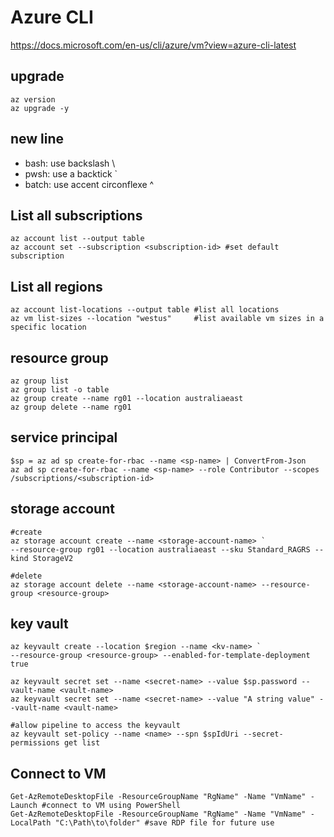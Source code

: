 # Azure CLI

https://docs.microsoft.com/en-us/cli/azure/vm?view=azure-cli-latest

## upgrade
```
az version
az upgrade -y
```

## new line
- bash: use backslash \
- pwsh: use a backtick `
- batch: use accent circonflexe ^

## List all subscriptions
```
az account list --output table
az account set --subscription <subscription-id> #set default subscription
```

## List all regions
```
az account list-locations --output table #list all locations
az vm list-sizes --location "westus"     #list available vm sizes in a specific location
```

## resource group
```
az group list
az group list -o table
az group create --name rg01 --location australiaeast
az group delete --name rg01
```

## service principal
```
$sp = az ad sp create-for-rbac --name <sp-name> | ConvertFrom-Json
az ad sp create-for-rbac --name <sp-name> --role Contributor --scopes /subscriptions/<subscription-id>
```

## storage account
```
#create
az storage account create --name <storage-account-name> `
--resource-group rg01 --location australiaeast --sku Standard_RAGRS --kind StorageV2

#delete
az storage account delete --name <storage-account-name> --resource-group <resource-group>
```

## key vault
```
az keyvault create --location $region --name <kv-name> `
--resource-group <resource-group> --enabled-for-template-deployment true

az keyvault secret set --name <secret-name> --value $sp.password --vault-name <vault-name>
az keyvault secret set --name <secret-name> --value "A string value" --vault-name <vault-name>

#allow pipeline to access the keyvault
az keyvault set-policy --name <name> --spn $spIdUri --secret-permissions get list
```

## Connect to VM
```
Get-AzRemoteDesktopFile -ResourceGroupName "RgName" -Name "VmName" -Launch #connect to VM using PowerShell
Get-AzRemoteDesktopFile -ResourceGroupName "RgName" -Name "VmName" -LocalPath "C:\Path\to\folder" #save RDP file for future use
```
